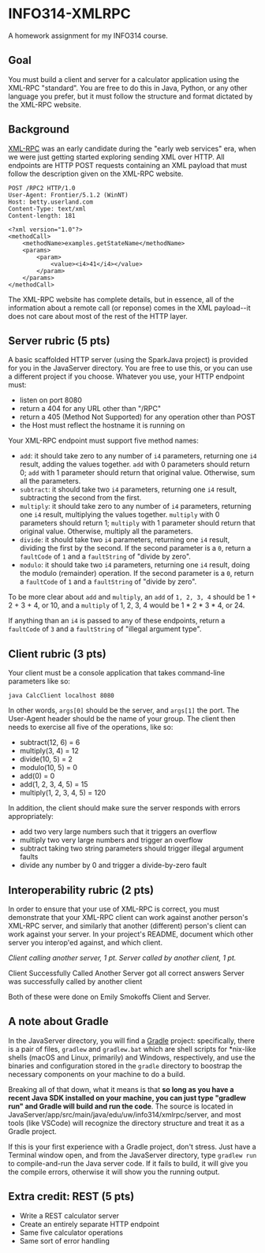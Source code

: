 # INFO314-XMLRPC
A homework assignment for my INFO314 course.

## Goal
You must build a client and server for a calculator application using the XML-RPC "standard". You are free to do this in Java, Python, or any other language you prefer, but it must follow the structure and format dictated by the XML-RPC website.

## Background
[XML-RPC](http://xmlrpc.com/) was an early candidate during the "early web services" era, when we were just getting started exploring sending XML over HTTP. All endpoints are HTTP POST requests containing an XML payload that must follow the description given on the XML-RPC website.

```
POST /RPC2 HTTP/1.0
User-Agent: Frontier/5.1.2 (WinNT)
Host: betty.userland.com
Content-Type: text/xml
Content-length: 181

<?xml version="1.0"?>
<methodCall>
    <methodName>examples.getStateName</methodName>
    <params>
        <param>
            <value><i4>41</i4></value>
        </param>
    </params>
</methodCall>
```

The XML-RPC website has complete details, but in essence, all of the information about a remote call (or reponse) comes in the XML payload--it does not care about most of the rest of the HTTP layer.

## Server rubric (5 pts)

A basic scaffolded HTTP server (using the SparkJava project) is provided for you in the JavaServer directory. You are free to use this, or you can use a different project if you choose. Whatever you use, your HTTP endpoint must:

* listen on port 8080
* return a 404 for any URL other than "/RPC"
* return a 405 (Method Not Supported) for any operation other than POST
* the Host must reflect the hostname it is running on

Your XML-RPC endpoint must support five method names:

* `add`: it should take zero to any number of `i4` parameters, returning one `i4` result, adding the values together. `add` with 0 parameters should return 0; `add` with 1 parameter should return that original value. Otherwise, sum all the parameters.
* `subtract`: it should take two `i4` parameters, returning one `i4` result, subtracting the second from the first.
* `multiply`: it should take zero to any number of `i4` parameters, returning one `i4` result, multiplying the values together. `multiply` with 0 parameters should return 1; `multiply` with 1 parameter should return that original value. Otherwise, multiply all the parameters.
* `divide`: it should take two `i4` parameters, returning one `i4` result, dividing the first by the second. If the second parameter is a `0`, return a `faultCode` of `1` and a `faultString` of "divide by zero".
* `modulo`: it should take two `i4` parameters, returning one `i4` result, doing the modulo (remainder) operation. If the second parameter is a `0`, return a `faultCode` of `1` and a `faultString` of "divide by zero".

To be more clear about `add` and `multiply`, an `add` of `1, 2, 3, 4` should be 1 + 2 + 3 + 4, or 10, and a `multiply` of 1, 2, 3, 4 would be 1 * 2 * 3 * 4, or 24. 

If anything than an `i4` is passed to any of these endpoints, return a `faultCode` of `3` and a `faultString` of "illegal argument type".

## Client rubric (3 pts)

Your client must be a console application that takes command-line parameters like so:

`java CalcClient localhost 8080`

In other words, `args[0]` should be the server, and `args[1]` the port. The User-Agent header should be the name of your group. The client then needs to exercise all five of the operations, like so:

* subtract(12, 6) = 6
* multiply(3, 4) = 12
* divide(10, 5) = 2
* modulo(10, 5) = 0
* add(0) = 0
* add(1, 2, 3, 4, 5) = 15
* multiply(1, 2, 3, 4, 5) = 120

In addition, the client should make sure the server responds with errors appropriately:

* add two very large numbers such that it triggers an overflow
* multiply two very large numbers and trigger an overflow
* subtract taking two string parameters should trigger illegal argument faults
* divide any number by 0 and trigger a divide-by-zero fault

## Interoperability rubric (2 pts)

In order to ensure that your use of XML-RPC is correct, you must demonstrate that your XML-RPC client can work against another person's XML-RPC server, and similarly that another (different) person's client can work against your server. In your project's README, document which other server you interop'ed against, and which client.

*Client calling another server, 1 pt. Server called by another client, 1 pt.*

Client Successfully Called Another Server got all correct answers
Server was successfully called by another client

Both of these were done on Emily Smokoffs Client and Server.

## A note about Gradle

In the JavaServer directory, you will find a [Gradle](https://gradle.org/) project: specifically, there is a pair of files, `gradlew` and `gradlew.bat` which are shell scripts for *nix-like shells (macOS and Linux, primarily) and Windows, respectively, and use the binaries and configuration stored in the `gradle` directory to boostrap the necessary components on your machine to do a build.

Breaking all of that down, what it means is that **so long as you have a recent Java SDK installed on your machine, you can just type "gradlew run" and Gradle will build and run the code**. The source is located in JavaServer/app/src/main/java/edu/uw/info314/xmlrpc/server, and most tools (like VSCode) will recognize the directory structure and treat it as a Gradle project.

If this is your first experience with a Gradle project, don't stress. Just have a Terminal window open, and from the JavaServer directory, type `gradlew run` to compile-and-run the Java server code. If it fails to build, it will give you the compile errors, otherwise it will show you the running output.

## Extra credit: REST (5 pts)

* Write a REST calculator server
* Create an entirely separate HTTP endpoint
* Same five calculator operations
* Same sort of error handling
